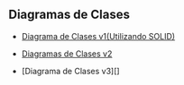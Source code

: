 ## Diagramas de Clases

- [Diagrama de Clases v1(Utilizando SOLID)](https://drive.google.com/file/d/17kyrXs3DrSKaESOKjlQkZ9qv7180DXvl/view?usp=sharing)

- [Diagramas de Clases v2]()

- [Diagrama de Clases v3][]

